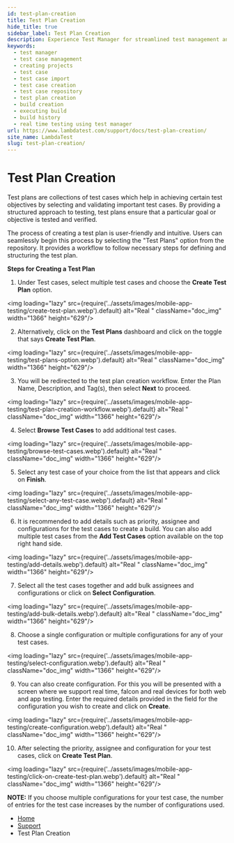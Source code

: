 ```yaml
---
id: test-plan-creation
title: Test Plan Creation
hide_title: true
sidebar_label: Test Plan Creation
description: Experience Test Manager for streamlined test management and real-time testing. Elevate your testing efficiency with various features and insights.
keywords:
  - test manager
  - test case management 
  - creating projects
  - test case
  - test case import
  - test case creation
  - test case repository
  - test plan creation
  - build creation
  - executing build
  - build history
  - real time testing using test manager
url: https://www.lambdatest.com/support/docs/test-plan-creation/
site_name: LambdaTest
slug: test-plan-creation/
---
```


<script type="application/ld+json"
      dangerouslySetInnerHTML={{ __html: JSON.stringify({
       "@context": "https://schema.org",
        "@type": "BreadcrumbList",
        "itemListElement": [{
          "@type": "ListItem",
          "position": 1,
          "name": "LambdaTest",
          "item": "https://www.lambdatest.com"
        },{
          "@type": "ListItem",
          "position": 2,
          "name": "Support",
          "item": "https://www.lambdatest.com/support/docs/"
        },{
          "@type": "ListItem",
          "position": 3,
          "name": "Test Plan Creation",
          "item": "https://www.lambdatest.com/support/docs/test-plan-creation/"
        }]
      })
    }}
></script>

# Test Plan Creation

Test plans are collections of test cases which help in achieving certain test objectives by selecting and validating important test cases. By providing a structured approach to testing, test plans ensure that a particular goal or objective is tested and verified.

The process of creating a test plan is user-friendly and intuitive. Users can seamlessly begin this process by selecting the "Test Plans" option from the repository. It provides a workflow to follow necessary steps for defining and structuring the test plan.

**Steps for Creating a Test Plan**

1. Under Test cases, select multiple test cases and choose the **Create Test Plan** option.

<img loading="lazy" src={require('../assets/images/mobile-app-testing/create-test-plan.webp').default} alt="Real "  className="doc_img" width="1366" height="629"/>

2. Alternatively, click on the **Test Plans** dashboard and click on the toggle that says **Create Test Plan**.

<img loading="lazy" src={require('../assets/images/mobile-app-testing/test-plans-option.webp').default} alt="Real "  className="doc_img" width="1366" height="629"/>

3. You will be redirected to the test plan creation workflow. Enter the Plan Name, Description, and Tag(s), then select **Next** to proceed.

<img loading="lazy" src={require('../assets/images/mobile-app-testing/test-plan-creation-workflow.webp').default} alt="Real "  className="doc_img" width="1366" height="629"/>

4. Select **Browse Test Cases** to add additional test cases. 

<img loading="lazy" src={require('../assets/images/mobile-app-testing/browse-test-cases.webp').default} alt="Real "  className="doc_img" width="1366" height="629"/>

5. Select any test case of your choice from the list that appears and click on **Finish**.

<img loading="lazy" src={require('../assets/images/mobile-app-testing/select-any-test-case.webp').default} alt="Real "  className="doc_img" width="1366" height="629"/>

6. It is recommended to add details such as priority, assignee and configurations for the test cases to create a build. You can also add multiple test cases from the **Add Test Cases** option available on the top right hand side.

<img loading="lazy" src={require('../assets/images/mobile-app-testing/add-details.webp').default} alt="Real "  className="doc_img" width="1366" height="629"/>

7. Select all the test cases together and add bulk assignees and configurations or click on **Select Configuration**.

<img loading="lazy" src={require('../assets/images/mobile-app-testing/add-bulk-details.webp').default} alt="Real "  className="doc_img" width="1366" height="629"/>

8. Choose a single configuration or multiple configurations for any of your test cases.

<img loading="lazy" src={require('../assets/images/mobile-app-testing/select-configuration.webp').default} alt="Real "  className="doc_img" width="1366" height="629"/>

9. You can also create configuration. For this you will be presented with a screen where we support real time, falcon and real devices for both web and app testing. Enter the required details provided in the field for the configuration you wish to create and click on **Create**.

<img loading="lazy" src={require('../assets/images/mobile-app-testing/create-configuration.webp').default} alt="Real "  className="doc_img" width="1366" height="629"/>

10. After selecting the priority, assignee and configuration for your test cases, click on **Create Test Plan**.

<img loading="lazy" src={require('../assets/images/mobile-app-testing/click-on-create-test-plan.webp').default} alt="Real "  className="doc_img" width="1366" height="629"/>

**NOTE:** If you choose multiple configurations for your test case, the number of entries for the test case increases by the number of configurations used.




<nav aria-label="breadcrumbs">
  <ul className="breadcrumbs">
    <li className="breadcrumbs__item">
      <a className="breadcrumbs__link" href="https://www.lambdatest.com">
        Home
      </a>
    </li>
    <li className="breadcrumbs__item">
      <a className="breadcrumbs__link" target="_self" href="https://www.lambdatest.com/support/docs/">
        Support
      </a>
    </li>
    <li className="breadcrumbs__item breadcrumbs__item--active">
      <span className="breadcrumbs__link">
       Test Plan Creation
      </span>
    </li>
  </ul>
</nav>